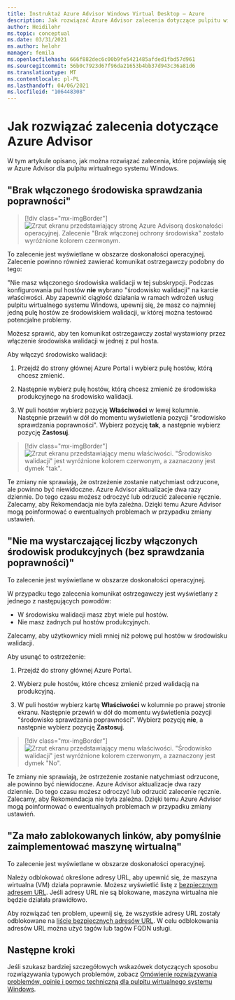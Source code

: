 ```yaml
---
title: Instruktaż Azure Advisor Windows Virtual Desktop — Azure
description: Jak rozwiązać Azure Advisor zalecenia dotyczące pulpitu wirtualnego systemu Windows.
author: Heidilohr
ms.topic: conceptual
ms.date: 03/31/2021
ms.author: helohr
manager: femila
ms.openlocfilehash: 666f882dec6c00b9fe5421485afded1fbd57d961
ms.sourcegitcommit: 56b0c7923d67f96da21653b4bb37d943c36a81d6
ms.translationtype: MT
ms.contentlocale: pl-PL
ms.lasthandoff: 04/06/2021
ms.locfileid: "106448308"
---
```

# <a name="how-to-resolve-azure-advisor-recommendations"></a>Jak rozwiązać zalecenia dotyczące Azure Advisor

W tym artykule opisano, jak można rozwiązać zalecenia, które pojawiają się w Azure Advisor dla pulpitu wirtualnego systemu Windows.

## <a name="no-validation-environment-enabled"></a>"Brak włączonego środowiska sprawdzania poprawności"

>[!div class="mx-imgBorder"]
>![Zrzut ekranu przedstawiający stronę Azure Advisorą doskonałości operacyjnej. Zalecenie "Brak włączonej ochrony środowiska" zostało wyróżnione kolorem czerwonym.](media/no-validation-environment.png)

To zalecenie jest wyświetlane w obszarze doskonałości operacyjnej. Zalecenie powinno również zawierać komunikat ostrzegawczy podobny do tego:

"Nie masz włączonego środowiska walidacji w tej subskrypcji. Podczas konfigurowania pul hostów **nie** wybrano "środowisko walidacji" na karcie właściwości. Aby zapewnić ciągłość działania w ramach wdrożeń usług pulpitu wirtualnego systemu Windows, upewnij się, że masz co najmniej jedną pulę hostów ze środowiskiem walidacji, w której można testować potencjalne problemy.

Możesz sprawić, aby ten komunikat ostrzegawczy został wystawiony przez włączenie środowiska walidacji w jednej z pul hosta.

Aby włączyć środowisko walidacji:

1. Przejdź do strony głównej Azure Portal i wybierz pulę hostów, którą chcesz zmienić.

2. Następnie wybierz pulę hostów, którą chcesz zmienić ze środowiska produkcyjnego na środowisko walidacji.

3. W puli hostów wybierz pozycję **Właściwości** w lewej kolumnie. Następnie przewiń w dół do momentu wyświetlenia pozycji "środowisko sprawdzania poprawności". Wybierz pozycję **tak**, a następnie wybierz pozycję **Zastosuj**.

>[!div class="mx-imgBorder"]
>![Zrzut ekranu przedstawiający menu właściwości. "Środowisko walidacji" jest wyróżnione kolorem czerwonym, a zaznaczony jest dymek "tak".](media/validation-yes.png)

Te zmiany nie sprawiają, że ostrzeżenie zostanie natychmiast odrzucone, ale powinno być niewidoczne. Azure Advisor aktualizacje dwa razy dziennie. Do tego czasu możesz odroczyć lub odrzucić zalecenie ręcznie. Zalecamy, aby Rekomendacja nie była zależna. Dzięki temu Azure Advisor mogą poinformować o ewentualnych problemach w przypadku zmiany ustawień.

## <a name="not-enough-production-non-validation-environments-enabled"></a>"Nie ma wystarczającej liczby włączonych środowisk produkcyjnych (bez sprawdzania poprawności)"

To zalecenie jest wyświetlane w obszarze doskonałości operacyjnej.

W przypadku tego zalecenia komunikat ostrzegawczy jest wyświetlany z jednego z następujących powodów:

- W środowisku walidacji masz zbyt wiele pul hostów.
- Nie masz żadnych pul hostów produkcyjnych.

Zalecamy, aby użytkownicy mieli mniej niż połowę pul hostów w środowisku walidacji.

Aby usunąć to ostrzeżenie:

1. Przejdź do strony głównej Azure Portal.

2. Wybierz pule hostów, które chcesz zmienić przed walidacją na produkcyjną.

3. W puli hostów wybierz kartę **Właściwości** w kolumnie po prawej stronie ekranu. Następnie przewiń w dół do momentu wyświetlenia pozycji "środowisko sprawdzania poprawności". Wybierz pozycję **nie**, a następnie wybierz pozycję **Zastosuj**.

>[!div class="mx-imgBorder"]
>![Zrzut ekranu przedstawiający menu właściwości. "Środowisko walidacji" jest wyróżnione kolorem czerwonym, a zaznaczony jest dymek "No".](media/validation-no.png)

Te zmiany nie sprawiają, że ostrzeżenie zostanie natychmiast odrzucone, ale powinno być niewidoczne. Azure Advisor aktualizacje dwa razy dziennie. Do tego czasu możesz odroczyć lub odrzucić zalecenie ręcznie. Zalecamy, aby Rekomendacja nie była zależna. Dzięki temu Azure Advisor mogą poinformować o ewentualnych problemach w przypadku zmiany ustawień.

## <a name="not-enough-links-are-unblocked-to-successfully-implement-your-vm"></a>"Za mało zablokowanych linków, aby pomyślnie zaimplementować maszynę wirtualną"

To zalecenie jest wyświetlane w obszarze doskonałości operacyjnej.

Należy odblokować określone adresy URL, aby upewnić się, że maszyna wirtualna (VM) działa poprawnie. Możesz wyświetlić listę z [bezpiecznym adresem URL](safe-url-list.md). Jeśli adresy URL nie są blokowane, maszyna wirtualna nie będzie działała prawidłowo.

Aby rozwiązać ten problem, upewnij się, że wszystkie adresy URL zostały odblokowane na [liście bezpiecznych adresów URL](safe-url-list.md). W celu odblokowania adresów URL można użyć tagów lub tagów FQDN usługi.

## <a name="next-steps"></a>Następne kroki

Jeśli szukasz bardziej szczegółowych wskazówek dotyczących sposobu rozwiązywania typowych problemów, zobacz [Omówienie rozwiązywania problemów, opinie i pomoc techniczną dla pulpitu wirtualnego systemu Windows](troubleshoot-set-up-overview.md).
